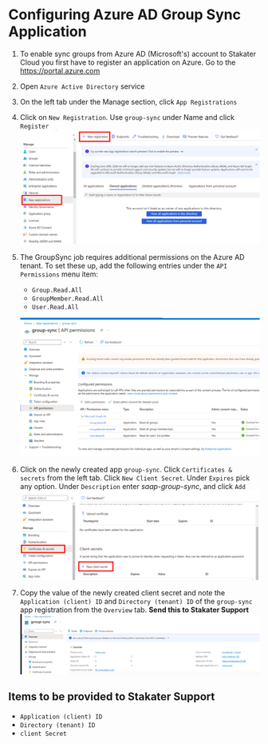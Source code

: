 # Configuring Azure AD Group Sync Application

1. To enable sync groups from Azure AD (Microsoft's) account to Stakater Cloud you first have to register an application on Azure. Go to the <https://portal.azure.com>
1. Open `Azure Active Directory` service
1. On the left tab under the Manage section, click `App Registrations`
1. Click on `New Registration`. Use `group-sync` under Name and click `Register`
![Azure AD](images/azure-ad.png)
1. The GroupSync job requires additional permissions on the Azure AD tenant. To set these up, add the following entries under the `API Permissions` menu item:

   - `Group.Read.All`
   - `GroupMember.Read.All`
   - `User.Read.All`

   ![Azure App API Permissions](images/azure-permissions-group-sync.png)

1. Click on the newly created app `group-sync`. Click `Certificates & secrets` from the left tab. Click `New Client Secret`. Under `Expires` pick any option. Under `Description` enter *saap-group-sync*, and click `Add`
![Certificates and Secrets](images/azure-ad-certificates-secrets.png)
1. Copy the value of the newly created client secret and note the  `Application (client) ID` and `Directory (tenant) ID` of the `group-sync` app registration from the `Overview` tab. **Send this to Stakater Support**
![Client-Tenant-ID](images/azure-ad-clientid-tenantid.png)

## Items to be provided to Stakater Support

- `Application (client) ID`
- `Directory (tenant) ID`
- `client Secret`
